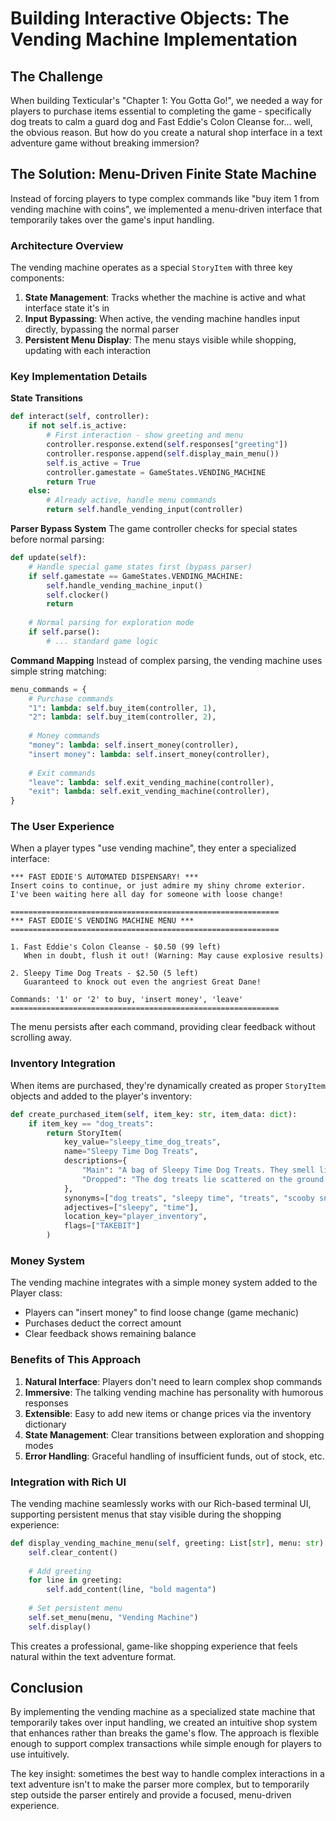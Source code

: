 # Building Interactive Objects: The Vending Machine Implementation

## The Challenge

When building Texticular's "Chapter 1: You Gotta Go!", we needed a way for players to purchase items essential to completing the game - specifically dog treats to calm a guard dog and Fast Eddie's Colon Cleanse for... well, the obvious reason. But how do you create a natural shop interface in a text adventure game without breaking immersion?

## The Solution: Menu-Driven Finite State Machine

Instead of forcing players to type complex commands like "buy item 1 from vending machine with coins", we implemented a menu-driven interface that temporarily takes over the game's input handling.

### Architecture Overview

The vending machine operates as a special `StoryItem` with three key components:

1. **State Management**: Tracks whether the machine is active and what interface state it's in
2. **Input Bypassing**: When active, the vending machine handles input directly, bypassing the normal parser
3. **Persistent Menu Display**: The menu stays visible while shopping, updating with each interaction

### Key Implementation Details

**State Transitions**
```python
def interact(self, controller):
    if not self.is_active:
        # First interaction - show greeting and menu
        controller.response.extend(self.responses["greeting"])
        controller.response.append(self.display_main_menu())
        self.is_active = True
        controller.gamestate = GameStates.VENDING_MACHINE
        return True
    else:
        # Already active, handle menu commands
        return self.handle_vending_input(controller)
```

**Parser Bypass System**
The game controller checks for special states before normal parsing:
```python
def update(self):
    # Handle special game states first (bypass parser)
    if self.gamestate == GameStates.VENDING_MACHINE:
        self.handle_vending_machine_input()
        self.clocker()
        return
    
    # Normal parsing for exploration mode
    if self.parse():
        # ... standard game logic
```

**Command Mapping**
Instead of complex parsing, the vending machine uses simple string matching:
```python
menu_commands = {
    # Purchase commands
    "1": lambda: self.buy_item(controller, 1),
    "2": lambda: self.buy_item(controller, 2),
    
    # Money commands  
    "money": lambda: self.insert_money(controller),
    "insert money": lambda: self.insert_money(controller),
    
    # Exit commands
    "leave": lambda: self.exit_vending_machine(controller),
    "exit": lambda: self.exit_vending_machine(controller),
}
```

### The User Experience

When a player types "use vending machine", they enter a specialized interface:

```
*** FAST EDDIE'S AUTOMATED DISPENSARY! ***
Insert coins to continue, or just admire my shiny chrome exterior.
I've been waiting here all day for someone with loose change!

============================================================
*** FAST EDDIE'S VENDING MACHINE MENU ***
============================================================

1. Fast Eddie's Colon Cleanse - $0.50 (99 left)
   When in doubt, flush it out! (Warning: May cause explosive results)

2. Sleepy Time Dog Treats - $2.50 (5 left)
   Guaranteed to knock out even the angriest Great Dane!

Commands: '1' or '2' to buy, 'insert money', 'leave'
============================================================
```

The menu persists after each command, providing clear feedback without scrolling away.

### Inventory Integration

When items are purchased, they're dynamically created as proper `StoryItem` objects and added to the player's inventory:

```python
def create_purchased_item(self, item_key: str, item_data: dict):
    if item_key == "dog_treats":
        return StoryItem(
            key_value="sleepy_time_dog_treats",
            name="Sleepy Time Dog Treats",
            descriptions={
                "Main": "A bag of Sleepy Time Dog Treats. They smell like bacon and something... medicinal.",
                "Dropped": "The dog treats lie scattered on the ground. They still smell effective."
            },
            synonyms=["dog treats", "sleepy time", "treats", "scooby snacks"],
            adjectives=["sleepy", "time"],
            location_key="player_inventory", 
            flags=["TAKEBIT"]
        )
```

### Money System

The vending machine integrates with a simple money system added to the Player class:
- Players can "insert money" to find loose change (game mechanic)
- Purchases deduct the correct amount
- Clear feedback shows remaining balance

### Benefits of This Approach

1. **Natural Interface**: Players don't need to learn complex shop commands
2. **Immersive**: The talking vending machine has personality with humorous responses
3. **Extensible**: Easy to add new items or change prices via the inventory dictionary
4. **State Management**: Clear transitions between exploration and shopping modes
5. **Error Handling**: Graceful handling of insufficient funds, out of stock, etc.

### Integration with Rich UI

The vending machine seamlessly works with our Rich-based terminal UI, supporting persistent menus that stay visible during the shopping experience:

```python
def display_vending_machine_menu(self, greeting: List[str], menu: str):
    self.clear_content()
    
    # Add greeting
    for line in greeting:
        self.add_content(line, "bold magenta")
        
    # Set persistent menu
    self.set_menu(menu, "Vending Machine")
    self.display()
```

This creates a professional, game-like shopping experience that feels natural within the text adventure format.

## Conclusion

By implementing the vending machine as a specialized state machine that temporarily takes over input handling, we created an intuitive shop system that enhances rather than breaks the game's flow. The approach is flexible enough to support complex transactions while simple enough for players to use intuitively.

The key insight: sometimes the best way to handle complex interactions in a text adventure isn't to make the parser more complex, but to temporarily step outside the parser entirely and provide a focused, menu-driven experience.